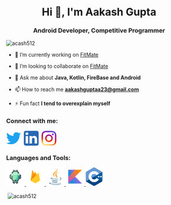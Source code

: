 <h1 align="center">Hi 👋, I'm Aakash Gupta</h1>
<h3 align="center">Android Developer, Competitive Programmer</h3>

<p align="left"> <img src="https://komarev.com/ghpvc/?username=acash512&label=Profile%20views&color=0e75b6&style=flat" alt="acash512" /> </p>

- 🔭 I’m currently working on [FitMate](https://github.com/Code-Sauce-Official/FitMate)

- 👯 I’m looking to collaborate on [FitMate](https://github.com/Code-Sauce-Official/FitMate)

- 💬 Ask me about **Java, Kotlin, FireBase and Android**

- 📫 How to reach me **aakashguptaa23@gmail.com**

- ⚡ Fun fact **I tend to overexplain myself**

<h3 align="left">Connect with me:</h3>

<p align="left">
<a href="https://twitter.com/acash512" target="blank"><img align="center" src="pics/twitter_icon.png" alt="acash512" height="40" width="40" /></a>&nbsp;
<a href="https://linkedin.com/in/acash512" target="blank"><img align="center" src="pics/linkedin_icon.png" alt="acash512" height="40" width="40" /></a>&nbsp;
<a href="https://instagram.com/acash512" target="blank"><img align="center" src="pics/instagram_icon.png" alt="acash512" height="40" width="40" /></a>
</p>

<h3 align="left">Languages and Tools:</h3>

<p align="left"> 
<a href="https://developer.android.com" target="_blank"> <img src="pics/android_icon.png" alt="Android" width="50" height="50"/> </a> 
<a href="https://firebase.google.com" target="_blank"> <img src="pics/firebase_icon.png" alt="Firebase" width="50" height="50"/> </a> 
<a href="https://www.java.com" target="_blank"> <img src="pics/java_icon.png" alt="Java" width="50" height="50"/> </a> 
<a href="https://kotlinlang.org" target="_blank"> <img src="pics/kotlin_icon.png" alt="Kotlin" width="50" height="50"/> </a>
<a href="https://www.w3schools.com/cpp/" target="_blank"> <img src="pics/cplusplus_icon.png" alt="C++" width="45" height="50"/> </a> 
</p>

<p>&nbsp;<img align="center" src="https://github-readme-stats.vercel.app/api?username=acash512&show_icons=true&locale=en&theme=dark" alt="acash512" /></p>
